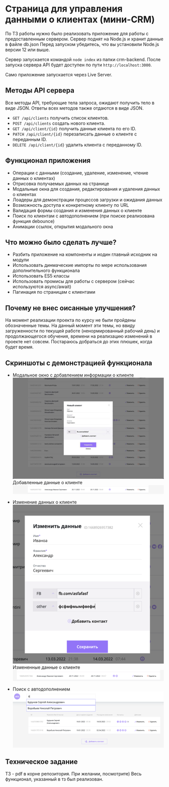 # Страница для управления данными о клиентах (мини-CRM)

По ТЗ работы нужно было реализовать приложение для работы с предоставленным сервером. Сервер поднят на Node.js и хранит данные в файле db.json
Перед запуском убедитесь, что вы установили Node.js версии 12 или выше.

Сервер запускается командой `node index` из папки crm-backend.
После запуска сервера API будет доступен по пути `http://localhost:3000`.

Само приложение запускается через Live Server.

## Методы API сервера

Все методы API, требующие тела запроса, ожидают получить тело в виде JSON. Ответы всех методов также отдаются в виде JSON.

* `GET /api/clients` получить список клиентов.
* `POST /api/clients` создать нового клиента.
* `GET /api/client/{id}` получить данные клиента по его ID.
* `PATCH /api/client/{id}` перезаписать данные о клиенте с переданным ID.
* `DELETE /api/client/{id}` удалить клиента с переданному ID.

## Функционал приложения

- Операции с данными (создание, удаление, изменение, чтение данных о клиентах)
- Отрисовка получаемых данных на странице
- Модальные окна для создания, редактирования и удаления данных о клиентах
- Лоадеры для демонстрации процессов загрузки и ожидания данных
- Возможность доступа к конкретному клиенту по URL
- Валидация формы создания и изменения данных о клиенте
- Поиск по клиентам с автодополнением (при поиске реализована функция debounce)
- Анимации ссылок, открытия модального окна

## Что можно было сделать лучше?
- Разбить приложение на компоненты и иодин главный исходник на модули
- Использовать динмаческие импорты по мере использования дополнительного функционала
- Использовать ES5 классы
- Использовать промисы для работы с сервером (сейчас используются async/await)
- Пагинация по страницам с клиентами

## Почему не внес оисанные улучшения?
На момент реализации проекта по курсу не были пройдены обозначенные темы. На данный момент эти темы, но ввиду загруженности по текущей работе (ненормированный рабочий день) и продолжающегося обучения, времени на реализацию изменений в проекте нет совсем. Постараюсь добраться до этих плюшек, когда будет время.

## Скриншоты с демонстрацией функционала
- Модальное окно с добавлением информации о клиенте
![image](/crm-backend/readme_img/2022-11-20%2009.51.16.jpg)
Добавленные данные о клиенте
![image](/crm-backend/readme_img/%D0%A1%D0%BD%D0%B8%D0%BC%D0%BE%D0%BA%20%D1%8D%D0%BA%D1%80%D0%B0%D0%BD%D0%B0%202022-11-20%20%D0%B2%2009.54.24.png)

- Изменение данных о клиенте
![image](/crm-backend/readme_img/Снимок%20экрана%202022-11-20%20в%2009.56.50.png)
Измененные данные о клиенте
![image](/crm-backend/readme_img/Снимок%20экрана%202022-11-20%20в%2009.57.28.png)

- Поиск с автодополнением
![image](/crm-backend/readme_img/Снимок%20экрана%202022-11-20%20в%2009.59.56.png)

## Техническое задание
ТЗ - pdf в корне репозитория. При желании, посмотрите)
Весь функционал, указанный в тз был реализован.
